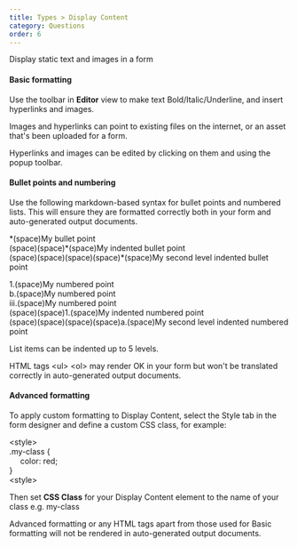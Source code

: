 ```yaml
---
title: Types > Display Content
category: Questions
order: 6
---
```


Display static text and images in a form

#### Basic formatting

Use the toolbar in **Editor** view to make text Bold/Italic/Underline, and insert hyperlinks and images.

Images and hyperlinks can point to existing files on the internet, or an asset that's been uploaded for a form.

Hyperlinks and images can be edited by clicking on them and using the popup toolbar.

#### Bullet points and numbering

Use the following markdown-based syntax for bullet points and numbered lists. This will ensure they are formatted correctly both in your form and auto-generated output documents. 

\*(space)My bullet point  
(space)(space)\*(space)My indented bullet point  
(space)(space)(space)(space)\*(space)My second level indented bullet point  

1.(space)My numbered point  
b.(space)My numbered point  
iii.(space)My numbered point  
(space)(space)1.(space)My indented numbered point  
(space)(space)(space)(space)a.(space)My second level indented numbered point  

List items can be indented up to 5 levels.

HTML tags &lt;ul&gt; &lt;ol&gt; may render OK in your form but won't be translated correctly in auto-generated output documents.

#### Advanced formatting

To apply custom formatting to Display Content, select the Style tab in the form designer and define a custom CSS class, for example:

&lt;style&gt;  
.my-class {  
&nbsp;&nbsp;&nbsp;&nbsp;&nbsp;color: red;  
}  
&lt;style&gt;

Then set **CSS Class** for your Display Content element to the name of your class e.g. my-class

Advanced formatting or any HTML tags apart from those used for Basic formatting will not be rendered in auto-generated output documents.